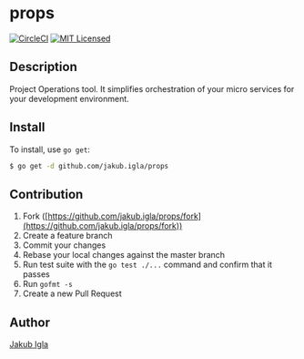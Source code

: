 # props
[![CircleCI](https://circleci.com/gh/jakubigla/props/tree/master.svg?style=svg)](https://circleci.com/gh/jakubigla/props/tree/master)
[![MIT Licensed](https://img.shields.io/badge/license-MIT-blue.svg)](https://raw.githubusercontent.com/jakubigla/props/master/LICENSE)

## Description

Project Operations tool. It simplifies orchestration of your micro services for your development environment. 

## Install

To install, use `go get`:

```bash
$ go get -d github.com/jakub.igla/props
```

## Contribution

1. Fork ([https://github.com/jakub.igla/props/fork](https://github.com/jakub.igla/props/fork))
1. Create a feature branch
1. Commit your changes
1. Rebase your local changes against the master branch
1. Run test suite with the `go test ./...` command and confirm that it passes
1. Run `gofmt -s`
1. Create a new Pull Request

## Author

[Jakub Igla](https://github.com/jakub.igla)
